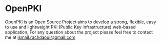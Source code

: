 OpenPKI
=======

OpenPKI is an Open Source Project aims to develop a strong, flexible, easy to use and lightweight PKI (Public Key Infrastructure) web-based application, For any question about the project please feel free to contact me at ismail.rachdaoui@gmail.com

